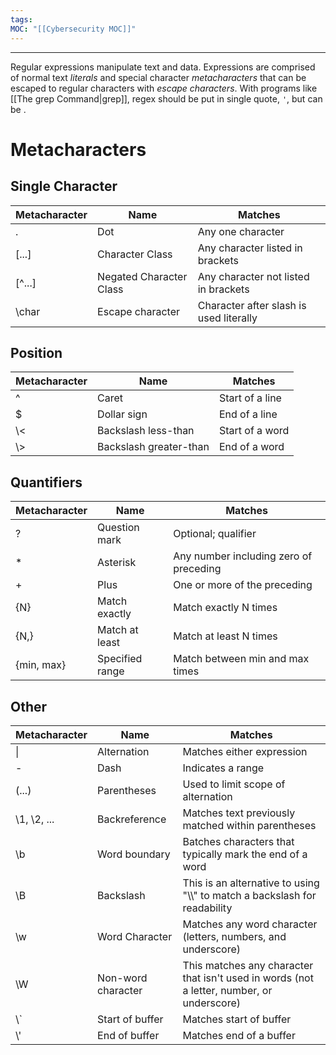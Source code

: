 ```yaml
---
tags: 
MOC: "[[Cybersecurity MOC]]"
---
```

-- --

Regular expressions manipulate text and data. Expressions are comprised of normal text *literals* and special character *metacharacters* that can be escaped to regular characters with *escape characters*. With programs like [[The grep Command|grep]], regex should be put in single quote, `'`, but can be .

# Metacharacters

## Single Character

| Metacharacter | Name                    | Matches                                 |
| ------------- | ----------------------- | --------------------------------------- |
| .             | Dot                     | Any one character                       |
| [...]         | Character Class         | Any character listed in brackets        |
| \[^...]       | Negated Character Class | Any character not listed in brackets    |
| \\char        | Escape character        | Character after slash is used literally |

## Position

| Metacharacter | Name                   | Matches         |
| ------------- | ---------------------- | --------------- |
| ^             | Caret                  | Start of a line |
| $             | Dollar sign            | End of a line   |
| \\<           | Backslash less-than    | Start of a word |
| \\>           | Backslash greater-than | End of a word   |

## Quantifiers

| Metacharacter | Name            | Matches                                |
| ------------- | --------------- | -------------------------------------- |
| ?             | Question mark   | Optional; qualifier                    |
| *             | Asterisk        | Any number including zero of preceding |
| +             | Plus            | One or more of the preceding           |
| {N}           | Match exactly   | Match exactly N times                  |
| {N,}          | Match at least  | Match at least N times                 |
| {min, max}    | Specified range | Match between min and max times        |
## Other

| Metacharacter | Name               | Matches                                                                                   |
| ------------- | ------------------ | ----------------------------------------------------------------------------------------- |
| \|            | Alternation        | Matches either expression                                                                 |
| -             | Dash               | Indicates a range                                                                         |
| (...)         | Parentheses        | Used to limit scope of alternation                                                        |
| \\1, \\2, ... | Backreference      | Matches text previously matched within parentheses                                        |
| \b            | Word boundary      | Batches characters that typically mark the end of a word                                  |
| \\B           | Backslash          | This is an alternative to using "\\\\" to match a backslash for readability               |
| \\w           | Word Character     | Matches any word character (letters, numbers, and underscore)                             |
| \\W           | Non-word character | This matches any character that isn't used in words (not a letter, number, or underscore) |
| \\\`          | Start of buffer    | Matches start of buffer                                                                   |
| \\'           | End of buffer      | Matches end of a buffer                                                                   |
